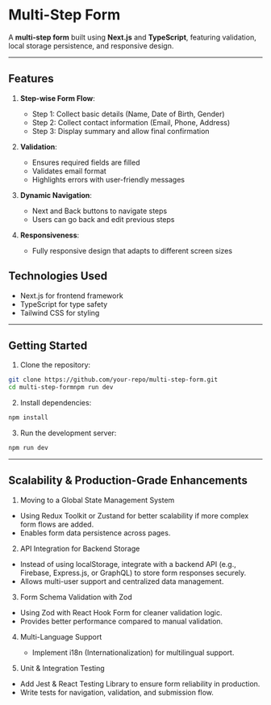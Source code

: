 # Multi-Step Form

A **multi-step form** built using **Next.js** and **TypeScript**, featuring validation, local storage persistence, and responsive design.

---

## Features

1. **Step-wise Form Flow**:
   - Step 1: Collect basic details (Name, Date of Birth, Gender)
   - Step 2: Collect contact information (Email, Phone, Address)
   - Step 3: Display summary and allow final confirmation

2. **Validation**:
   - Ensures required fields are filled
   - Validates email format
   - Highlights errors with user-friendly messages

3. **Dynamic Navigation**:
   - Next and Back buttons to navigate steps
   - Users can go back and edit previous steps

4. **Responsiveness**:
   - Fully responsive design that adapts to different screen sizes

## Technologies Used
  - Next.js for frontend framework
  - TypeScript for type safety
  - Tailwind CSS for styling

---

## Getting Started

1. Clone the repository:

```bash
git clone https://github.com/your-repo/multi-step-form.git
cd multi-step-formnpm run dev
```

2. Install dependencies:

```bash
npm install
```

3. Run the development server:

```bash
npm run dev
```

---

## Scalability & Production-Grade Enhancements

1. Moving to a Global State Management System

  - Using Redux Toolkit or Zustand for better scalability if more complex form flows are added.
  - Enables form data persistence across pages.

2. API Integration for Backend Storage

- Instead of using localStorage, integrate with a backend API (e.g., Firebase, Express.js, or GraphQL) to store form responses securely.
- Allows multi-user support and centralized data management.

3. Form Schema Validation with Zod
  - Using Zod with React Hook Form for cleaner validation logic.
  - Provides better performance compared to manual validation.

4. Multi-Language Support
   - Implement i18n (Internationalization) for multilingual support.

5. Unit & Integration Testing
- Add Jest & React Testing Library to ensure form reliability in production.
- Write tests for navigation, validation, and submission flow.
